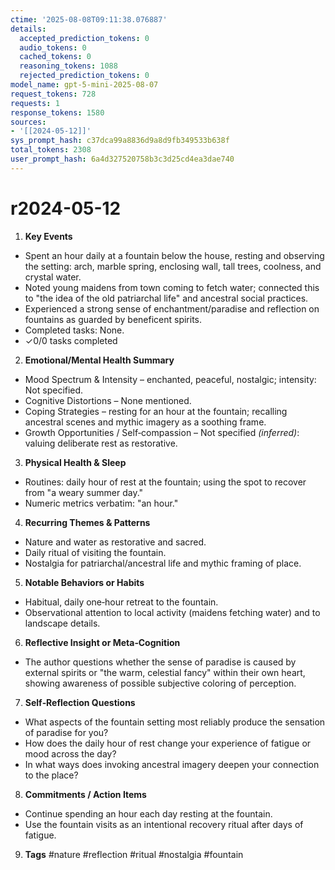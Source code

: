 ```yaml
---
ctime: '2025-08-08T09:11:38.076887'
details:
  accepted_prediction_tokens: 0
  audio_tokens: 0
  cached_tokens: 0
  reasoning_tokens: 1088
  rejected_prediction_tokens: 0
model_name: gpt-5-mini-2025-08-07
request_tokens: 728
requests: 1
response_tokens: 1580
sources:
- '[[2024-05-12]]'
sys_prompt_hash: c37dca99a8836d9a8d9fb349533b638f
total_tokens: 2308
user_prompt_hash: 6a4d327520758b3c3d25cd4ea3dae740
---
```

# r2024-05-12

1. **Key Events**
- Spent an hour daily at a fountain below the house, resting and observing the setting: arch, marble spring, enclosing wall, tall trees, coolness, and crystal water.
- Noted young maidens from town coming to fetch water; connected this to "the idea of the old patriarchal life" and ancestral social practices.
- Experienced a strong sense of enchantment/paradise and reflection on fountains as guarded by beneficent spirits.
- Completed tasks: None.
- ✓0/0 tasks completed

2. **Emotional/Mental Health Summary**
- Mood Spectrum & Intensity – enchanted, peaceful, nostalgic; intensity: Not specified.
- Cognitive Distortions – None mentioned.
- Coping Strategies – resting for an hour at the fountain; recalling ancestral scenes and mythic imagery as a soothing frame.
- Growth Opportunities / Self‑compassion – Not specified *(inferred)*: valuing deliberate rest as restorative.

3. **Physical Health & Sleep**
- Routines: daily hour of rest at the fountain; using the spot to recover from "a weary summer day."
- Numeric metrics verbatim: "an hour."

4. **Recurring Themes & Patterns**
- Nature and water as restorative and sacred.
- Daily ritual of visiting the fountain.
- Nostalgia for patriarchal/ancestral life and mythic framing of place.

5. **Notable Behaviors or Habits**
- Habitual, daily one‑hour retreat to the fountain.
- Observational attention to local activity (maidens fetching water) and to landscape details.

6. **Reflective Insight or Meta‑Cognition**
- The author questions whether the sense of paradise is caused by external spirits or "the warm, celestial fancy" within their own heart, showing awareness of possible subjective coloring of perception.

7. **Self‑Reflection Questions**
- What aspects of the fountain setting most reliably produce the sensation of paradise for you?
- How does the daily hour of rest change your experience of fatigue or mood across the day?
- In what ways does invoking ancestral imagery deepen your connection to the place?

8. **Commitments / Action Items**
- Continue spending an hour each day resting at the fountain.
- Use the fountain visits as an intentional recovery ritual after days of fatigue.

9. **Tags**
#nature #reflection #ritual #nostalgia #fountain